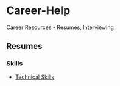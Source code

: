 # Career-Help
Career Resources - Resumes, Interviewing


## Resumes

### Skills

- [Technical Skills](https://github.com/austinvernsonger/Career-Help/blob/master/Technical-Skills-List.md)
